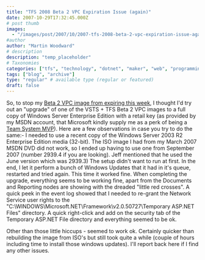 ```yaml
---
title: "TFS 2008 Beta 2 VPC Expiration Issue (again)"
date: 2007-10-29T17:32:45.000Z
# post thumb
images:
  - "/images/post/2007/10/2007-tfs-2008-beta-2-vpc-expiration-issue-again.jpg"
#author
author: "Martin Woodward"
# description
description: "temp_placeholder"
# Taxonomies
categories: ["tfs", "technology", "dotnet", "maker", "web", "programming"]
tags: ["blog", "archive"]
type: "regular" # available type (regular or featured)
draft: false
---
```

So, to stop my [Beta 2 VPC image from expiring this week](http://blogs.msdn.com/jeffbe/archive/2007/10/27/update-on-expiring-vs2008-beta2-vpcs.aspx), I thought I'd try out an "upgrade" of one of the VSTS + TFS Beta 2 VPC images to a full copy of Windows Server Enterprise Edition with a retail key (as provided by my MSDN account, that Microsoft kindly supply me as a perk of being a [Team System MVP](http://msdn2.microsoft.com/en-gb/teamsystem/bb734814.aspx)).  Here are a few observations in case you try to do the same:-  I needed to use a recent copy of the Windows Server 2003 R2 Enterprise Edition media (32-bit).  The ISO image I had from my March 2007 MSDN DVD did not work, so I ended up having to use one from September 2007 (number 2939.4 if you are looking).  Jeff mentioned that he used the June version which was 2939.3) The setup didn't want to run at first.  In the end, I let it perform a bunch of Windows Updates that it had in it's queue, restarted and tried again. This time it worked fine. When completing the upgrade, everything seems to be working fine, apart from the Documents and Reporting nodes are showing with the dreaded "little red crosses".  A quick peek in the event log showed that I needed to re-grant the Network Service user rights to the "C:\WINDOWS\Microsoft.NET\Framework\v2.0.50727\Temporary ASP.NET Files" directory.  A quick right-click and add on the security tab of the Temporary ASP.NET File directory and everything seemed to be ok. 

Other than those little hiccups - seemed to work ok.  Certainly quicker than rebuilding the image from ISO's but still took quite a while (couple of hours including time to install those windows updates).  I'll report back here if I find any other issues.